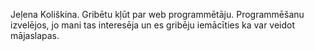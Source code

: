 Jeļena Koliškina.
Gribētu kļūt par web programmētāju. Programmēšanu izvelējos, jo mani tas interesēja un es gribēju iemācīties ka var veidot mājaslapas.
